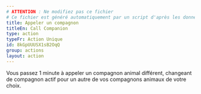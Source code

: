 ```yaml
---
# ATTENTION : Ne modifiez pas ce fichier
# Ce fichier est généré automatiquement par un script d'après les données du module Foundry VTT officiel et de sa traduction
title: Appeler un compagnon
titleEn: Call Companion
type: action
typeFr: Action Unique
id: 8kGpUUUSX1sB2OqQ
group: actions
layout: action
---
```

Vous passez 1 minute à appeler un compagnon animal différent, changeant de compagnon actif pour un autre de vos compagnons animaux de votre choix.


